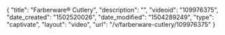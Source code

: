 {
    "title": "Farberware&reg; Cutlery",
    "description": "",
    "videoid": "109976375",
    "date_created": "1502520026",
    "date_modified": "1504289249",
    "type": "captivate",
    "layout": "video",
    "url": "\/v\/farberware-cutlery\/109976375"
}